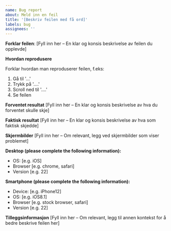 ```yaml
---
name: Bug report
about: Meld inn en feil
title: '[Beskriv feilen med få ord]'
labels: bug
assignees: ''
---
```


**Forklar feilen**:
[Fyll inn her – En klar og konsis beskrivelse av feilen du opplevde]

**Hvordan reprodusere**

Forklar hvordan man reproduserer feilen, f.eks:

1. Gå til '...'
2. Trykk på '....'
3. Scroll ned til '....'
4. Se feilen

**Forventet resultat**
[Fyll inn her – En klar og konsis beskrivelse av hva du forventet skulle skje]

**Faktisk resultat**
[Fyll inn her – En klar og konsis beskrivelse av hva som faktisk skjedde]

**Skjermbilder**
[Fyll inn her – Om relevant, legg ved skjermbilder som viser problemet]

**Desktop (please complete the following information):**

-   OS: [e.g. iOS]
-   Browser [e.g. chrome, safari]
-   Version [e.g. 22]

**Smartphone (please complete the following information):**

-   Device: [e.g. iPhone12]
-   OS: [e.g. iOS8.1]
-   Browser [e.g. stock browser, safari]
-   Version [e.g. 22]

**Tilleggsinformasjon**
[Fyll inn her – Om relevant, legg til annen kontekst for å bedre beskrive feilen her]
